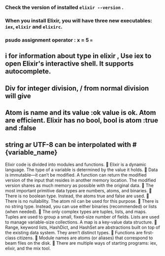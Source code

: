 
### Check the version of installed `elixir --version` .
### When you install Elixir, you will have three new executables: `iex`, `elixir` and `elixirc`.

### psudo assignment operator : x = 5 `=` 

## i for information about type in elixir , Use iex to open Elixir's interactive shell. It supports autocomplete.

## Div for integer division, / from normal division will give 
## Atom is name and its value :ok value is ok. Atom are efficient. Elixir has no bool, bool is atom  :true and :false
## string ar UTF-8 can be interpolated with #{variable_name}


Elixir code is divided into modules and functions.
 Elixir is a dynamic language. The type of a variable is determined by the value it
holds.
 Data is immutable—it can’t be modified. A function can return the modified
version of the input that resides in another memory location. The modified version
shares as much memory as possible with the original data.
 The most important primitive data types are numbers, atoms, and binaries.
 There is no boolean type. Instead, the atoms true and false are used.
 There is no nullability. The atom nil can be used for this purpose.
 There is no string type. Instead, you can use either binaries (recommended) or
lists (when needed).
 The only complex types are tuples, lists, and maps. Tuples are used to group a
small, fixed-size number of fields. Lists are used to manage variable-size collections.
A map is a key-value data structure.
 Range, keyword lists, HashDict, and HashSet are abstractions built on top of the
existing data system. They aren’t distinct types.
 Functions are first-class citizens.
 Module names are atoms (or aliases) that correspond to beam files on the disk.
 There are multiple ways of starting programs: iex, elixir, and the mix tool.
